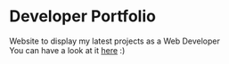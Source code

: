 # Developer Portfolio

Website to display my latest projects as a Web Developer <br>
You can have a look at it <a href="amcasep.com">here</a> :)
